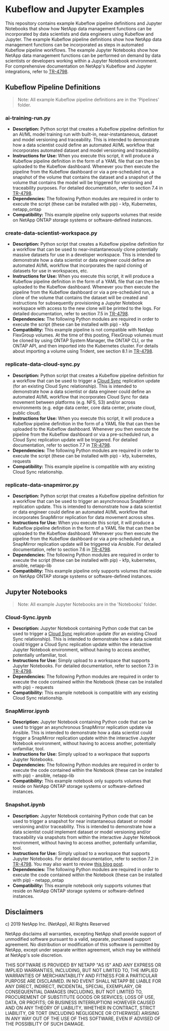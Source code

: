 # Kubeflow and Jupyter Examples
This repository contains example Kubeflow pipeline definitions and Jupyter Notebooks that show how NetApp data management functions can be incorporated by data scientists and data engineers using Kubeflow and Jupyter. The example Kubeflow pipeline definitions show how NetApp data management functions can be incorporated as steps in automated Kubeflow pipeline workflows. The example Jupyter Notebooks show how NetApp data management functions can be performed on demand by data scientists or developers working within a Jupyter Notebook environment. For comprehensive documentation on NetApp's Kubeflow and Jupyter integrations, refer to [TR-4798](https://www.netapp.com/us/media/tr-4798.pdf).

## Kubeflow Pipeline Definitions

> Note: All example Kubeflow pipeline definitions are in the 'Pipelines' folder.

### ai-training-run.py
- **Description:** Python script that creates a Kubeflow pipeline definition for an AI/ML model training run with built-in, near-instantaneous, dataset and model versioning and traceability. This is intended to demonstrate how a data scientist could define an automated AI/ML workflow that incorporates automated dataset and model versioning and traceability.
- **Instructions for Use:** When you execute this script, it will produce a Kubeflow pipeline definition in the form of a YAML file that can then be uploaded to the Kubeflow dashboard. Whenever you then execute the pipeline from the Kubeflow dashboard or via a pre-scheduled run, a snapshot of the volume that contains the dataset and a snapshot of the volume that contains the model will be triggered for versioning and traceability purposes. For detailed documentation, refer to section 7.4 in [TR-4798](https://www.netapp.com/us/media/tr-4798.pdf).
- **Dependencies:** The following Python modules are required in order to execute the script (these can be installed with pip) - kfp, Kubernetes, netapp_ontap
- **Compatibility:** This example pipeline only supports volumes that reside on NetApp ONTAP storage systems or software-defined instances.

### create-data-scientist-workspace.py
- **Description:** Python script that creates a Kubeflow pipeline definition for a workflow that can be used to near-instantaneously clone potentially massive datasets for use in a developer workspace. This is intended to demonstrate how a data scientist or data engineer could define an automated AI/ML workflow that incorporates the rapid cloning of datasets for use in workspaces, etc.
- **Instructions for Use:** When you execute this script, it will produce a Kubeflow pipeline definition in the form of a YAML file that can then be uploaded to the Kubeflow dashboard. Whenever you then execute the pipeline from the Kubeflow dashboard or via a pre-scheduled run, a clone of the volume that contains the dataset will be created and instructions for subsequently provisioning a Jupyter Notebook workspace with access to the new clone will be printed to the logs. For detailed documentation, refer to section 7.5 in [TR-4798](https://www.netapp.com/us/media/tr-4798.pdf).
- **Dependencies:** The following Python modules are required in order to execute the script (these can be installed with pip) - kfp
- **Compatibility:** This example pipeline is not compatible with NetApp FlexGroup volumes. At the time of this posting, FlexGroup volumes must be cloned by using ONTAP System Manager, the ONTAP CLI, or the ONTAP API, and then imported into the Kubernetes cluster. For details about importing a volume using Trident, see section 8.1 in [TR-4798](https://www.netapp.com/us/media/tr-4798.pdf).

### replicate-data-cloud-sync.py
- **Description:** Python script that creates a Kubeflow pipeline definition for a workflow that can be used to trigger a [Cloud Sync](cloudsync.netapp.com) replication update (for an existing Cloud Sync relationship). This is intended to demonstrate how a data scientist or data engineer could define an automated AI/ML workflow that incorporates Cloud Sync for data movement between platforms (e.g. NFS, S3) and/or across environments (e.g. edge data center, core data center, private cloud, public cloud).
- **Instructions for Use:** When you execute this script, it will produce a Kubeflow pipeline definition in the form of a YAML file that can then be uploaded to the Kubeflow dashboard. Whenever you then execute the pipeline from the Kubeflow dashboard or via a pre-scheduled run, a Cloud Sync replication update will be triggered. For detailed documentation, refer to section 7.7 in [TR-4798](https://www.netapp.com/us/media/tr-4798.pdf).
- **Dependencies:** The following Python modules are required in order to execute the script (these can be installed with pip) - kfp, kubernetes, requests
- **Compatibility:** This example pipeline is compatible with any existing Cloud Sync relationship.

### replicate-data-snapmirror.py
- **Description:** Python script that creates a Kubeflow pipeline definition for a workflow that can be used to trigger an asynchronous SnapMirror replication update. This is intended to demonstrate how a data scientist or data engineer could define an automated AI/ML workflow that incorporates SnapMirror replication for data movement across sites.
- **Instructions for Use:** When you execute this script, it will produce a Kubeflow pipeline definition in the form of a YAML file that can then be uploaded to the Kubeflow dashboard. Whenever you then execute the pipeline from the Kubeflow dashboard or via a pre-scheduled run, a SnapMirror replication update will be triggered via Ansible. For detailed documentation, refer to section 7.6 in [TR-4798](https://www.netapp.com/us/media/tr-4798.pdf).
- **Dependencies:** The following Python modules are required in order to execute the script (these can be installed with pip) - kfp, kubernetes, ansible, netapp-lib
- **Compatibility:** This example pipeline only supports volumes that reside on NetApp ONTAP storage systems or software-defined instances.

## Jupyter Notebooks

> Note: All example Jupyter Notebooks are in the 'Notebooks' folder.

### Cloud-Sync.ipynb
- **Description:** Jupyter Notebook containing Python code that can be used to trigger a [Cloud Sync](cloudsync.netapp.com) replication update (for an existing Cloud Sync relationship). This is intended to demonstrate how a data scientist could trigger a Cloud Sync replication update within the interactive Jupyter Notebook environment, without having to access another, potentially unfamiliar, tool.
- **Instructions for Use:** Simply upload to a workspace that supports Jupyter Notebooks. For detailed documentation, refer to section 7.3 in [TR-4798](https://www.netapp.com/us/media/tr-4798.pdf).
- **Dependencies:** The following Python modules are required in order to execute the code contained within the Notebook (these can be installed with pip) - requests
- **Compatibility:** This example notebook is compatible with any existing Cloud Sync relationship.

### SnapMirror.ipynb
- **Description:** Jupyter Notebook containing Python code that can be used to trigger an asynchronous SnapMirror replication update via Ansible. This is intended to demonstrate how a data scientist could trigger a SnapMirror replication update within the interactive Jupyter Notebook environment, without having to access another, potentially unfamiliar, tool.
- **Instructions for Use:** Simply upload to a workspace that supports Jupyter Notebooks.
- **Dependencies:** The following Python modules are required in order to execute the code contained within the Notebook (these can be installed with pip) - ansible, netapp-lib
- **Compatibility:** This example notebook only supports volumes that reside on NetApp ONTAP storage systems or software-defined instances.

### Snapshot.ipynb
- **Description:** Jupyter Notebook containing Python code that can be used to trigger a snapshot for near instantaneous dataset or model versioning and/or traceability. This is intended to demonstrate how a data scientist could implement dataset or model versioning and/or traceability via snapshots from within the interactive Jupyter Notebook environment, without having to access another, potentially unfamiliar, tool.
- **Instructions for Use:** Simply upload to a workspace that supports Jupyter Notebooks. For detailed documentation, refer to section 7.2 in [TR-4798](https://www.netapp.com/us/media/tr-4798.pdf). You may also want to review [this blog post](https://netapp.io/2020/04/03/ai-ml-dl-dataset-in-jupyter/).
- **Dependencies:** The following Python modules are required in order to execute the code contained within the Notebook (these can be installed with pip) - netapp_ontap
- **Compatibility:** This example notebook only supports volumes that reside on NetApp ONTAP storage systems or software-defined instances.

## Disclaimers

c) 2019 NetApp Inc. (NetApp), All Rights Reserved

NetApp disclaims all warranties, excepting NetApp shall provide support of unmodified software pursuant to a valid, separate, purchased support agreement. No distribution or modification of this software is permitted by NetApp, except under separate written agreement, which may be withheld at NetApp's sole discretion.

THIS SOFTWARE IS PROVIDED BY NETAPP "AS IS" AND ANY EXPRESS OR IMPLIED WARRANTIES, INCLUDING, BUT NOT LIMITED TO, THE IMPLIED WARRANTIES OF MERCHANTABILITY AND FITNESS FOR A PARTICULAR PURPOSE ARE DISCLAIMED. IN NO EVENT SHALL NETAPP BE LIABLE FOR ANY DIRECT, INDIRECT, INCIDENTAL, SPECIAL, EXEMPLARY, OR CONSEQUENTIAL DAMAGES (INCLUDING, BUT NOT LIMITED TO, PROCUREMENT OF SUBSTITUTE GOODS OR SERVICES; LOSS OF USE, DATA, OR PROFITS; OR BUSINESS INTERRUPTION) HOWEVER CAUSED AND ON ANY THEORY OF LIABILITY, WHETHER IN CONTRACT, STRICT LIABILITY, OR TORT (INCLUDING NEGLIGENCE OR OTHERWISE) ARISING IN ANY WAY OUT OF THE USE OF THIS SOFTWARE, EVEN IF ADVISED OF THE POSSIBILITY OF SUCH DAMAGE.
